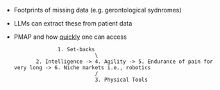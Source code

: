 - Footprints of missing data (e.g. gerontological sydnromes)
- LLMs can extract these from patient data
- PMAP and how [quickly](https://www.youtube.com/watch?v=Sc48ToLIQAY) one can access


                    1. Set-backs
                                \
             2. Intelligence -> 4. Agility -> 5. Endurance of pain for very long -> 6. Niche markets i.e., robotics
                                /
                                3. Physical Tools 
